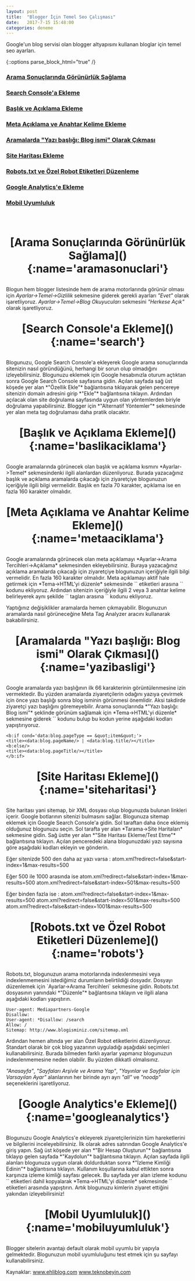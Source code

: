 ```yaml
---
layout: post
title:  "Blogger İçin Temel Seo Çalışması"
date:   2017-7-15 15:48:00
categories: deneme
---
```


Google'un blog servisi olan blogger altyapısını kullanan bloglar için temel seo ayarları.

{::options parse_block_html="true" /}


### [Arama Sonuçlarında Görünürlük Sağlama](#aramasonuclari)
### [Search Console'a Ekleme](#search)
### [Başlık ve Açıklama Ekleme](#baslikaciklama)
### [Meta Açıklama ve Anahtar Kelime Ekleme](#metaaciklama)
### [Aramalarda "Yazı başlığı: Blog ismi" Olarak Çıkması](#yazibasligi)
### [Site Haritası Ekleme](#siteharitasi)
### [Robots.txt ve Özel Robot Etiketleri Düzenleme](#robots)
### [Google Analytics'e Ekleme](#googleanalytics)
### [Mobil Uyumluluk](#mobiluyumluluk)

<br>
<br>

<p align="center" style="font-size:30px;  font-weight:bold;"> 
[Arama Sonuçlarında Görünürlük Sağlama](){:name='aramasonuclari'}
</p>

Blogun hem blogger listesinde hem de arama motorlarında görünür olması için 
*Ayarlar->Temel->Gizlilik* sekmesine giderek gerekli ayarları *"Evet"* olarak işaretliyoruz. 
*Ayarlar->Temel->Blog Okuyucuları* sekmesini *"Herkese Açık"* olarak işaretliyoruz.


<p align="center" style="font-size:30px;  font-weight:bold;">
[Search Console'a Ekleme](){:name='search'}
</p>
Blogunuzu, Google Search Console'a ekleyerek Google arama sonuçlarında sitenizin nasıl göründüğünü, herhangi bir sorun olup olmadığını izleyebilirsiniz. Blogunuzu eklemek için Google hesabınızla oturum açtıktan sonra Google Search Console sayfasına gidin. Açılan sayfada sağ üst köşede yer alan *"Özellik Ekle"* bağlantısına tıklayarak gelen pencereye sitenizin domain adresini girip *"Ekle"* bağlantısına tıklayın. Ardından açılacak olan site doğrulama sayfasında uygun olan yöntemlerden biriyle doğrulama yapabilirsiniz. Blogger için *"Alternatif Yöntemler"* sekmesinde yer alan meta tag doğrulaması daha pratik olacaktır.


<p align="center" style="font-size:30px;  font-weight:bold;">
[Başlık ve Açıklama Ekleme](){:name='baslikaciklama'}
</p>
Google aramalarında görünecek olan başlık ve açıklama kısmını *Ayarlar->Temel* sekmesindenki ilgili alanlardan düzenliyoruz. Burada yazacağınız başlık ve açıklama aramalarda çıkacağı için ziyaretçiye blogunuzun içeriğiyle ilgili bilgi vermelidir. Başlık en fazla 70 karakter, açıklama ise en fazla 160 karakter olmalıdır. 


<p align="center" style="font-size:30px;  font-weight:bold;">
[Meta Açıklama ve Anahtar Kelime Ekleme](){:name='metaaciklama'}
</p>
Google aramalarında görünecek olan meta açıklamayı *Ayarlar->Arama Tercihleri->Açıklama* sekmesinden ekleyebilirsiniz. Buraya yazacağınız açıklama aramalarda çıkacağı için ziyaretçiye blogunuzun içeriğiyle ilgili bilgi vermelidir. En fazla 160 karakter olmalıdır. Meta açıklamayı aktif hale getirmek için *Tema->HTML'yi düzenle* sekmesinde `<head></head>` etiketleri arasına `<b:include data='blog' name='all-head-content'/>` kodunu ekliyoruz. Ardından sitenizin içeriğiyle ilgili 2 veya 3 anahtar kelime belirleyerek aynı şekilde `<head></head>` tagları arasına 
`<meta content='anahtar kelime1, anahtar kelime2, anahtar kelime3' name='keywords'/>` kodunu ekliyoruz. 

Yaptığınız değişiklikler aramalarda hemen çıkmayabilir. Blogunuzun aramalarda nasıl görüneceğine Meta Tag Analyzer aracını kullanarak bakabilirsiniz.


<p align="center" style="font-size:30px;  font-weight:bold;">
[Aramalarda "Yazı başlığı: Blog ismi" Olarak Çıkması](){:name='yazibasligi'}
</p>
Google aramalarda yazı başlığının ilk 66 karakterinin görüntülenmesine izin vermektedir. Bu yüzden aramalarda ziyaretçilerin odağını yazıya çevirmek için önce yazı başlığı sonra blog isminin görünmesi önemlidir. Aksi takdirde ziyaretçi yazı başlığını göremeyebilir. Arama sonuçlarında *"Yazı başlığı: Blog ismi"* şeklinde görünüm sağlamak için *Tema->HTML'yi düzenle* sekmesine giderek `<title>...</title>` kodunu bulup bu kodun yerine aşağıdaki kodları yapıştırıyoruz.

```
<b:if cond='data:blog.pageType == &quot;item&quot;'> 
<title><data:blog.pageName/> | <data:blog.title/></title> 
<b:else/> 
<title><data:blog.pageTitle/></title> 
</b:if> 
```


<p align="center" style="font-size:30px;  font-weight:bold;">
[Site Haritası Ekleme](){:name='siteharitasi'}
</p>
Site haritası yani sitemap, bir XML dosyası olup blogunuzda bulunan linkleri içerir. Google botlarının sitenizi bulmasını sağlar. Blogunuza sitemap eklemek için Google Search Console'a gidin. Sol taraftan daha önce eklemiş olduğunuz blogunuzu seçin. Sol tarafta yer alan *Tarama->Site Haritaları* sekmesine gidin. Sağ üstte yer alan *"Site Haritası Ekleme/Test Etme"* bağlantısına tıklayın. Açılan penceredeki alana blogunuzdaki yazı sayısına göre aşağıdaki kodları ekleyin ve gönderin.

Eğer sitenizde 500 den daha az yazı varsa :
atom.xml?redirect=false&start-index=1&max-results=500

Eğer 500 ile 1000 arasında ise 
atom.xml?redirect=false&start-index=1&max-results=500 
atom.xml?redirect=false&start-index=501&max-results=500

Eğer binden fazla ise : 
atom.xml?redirect=false&start-index=1&max-results=500 
atom.xml?redirect=false&start-index=501&max-results=500 
atom.xml?redirect=false&start-index=1001&max-results=500


<p align="center" style="font-size:30px;  font-weight:bold;">
[Robots.txt ve Özel Robot Etiketleri Düzenleme](){:name='robots'}
</p>
Robots.txt, blogunuzun arama motorlarında indexlenmesini veya indexlenmemesini istediğimiz durumların belirtildiği dosyadır. Dosyayı düzenlemek için `Ayarlar->Arama Tercihleri` sekmesine gidin. Robots.txt dosyasının yanındaki *"Düzenle"* bağlantısına tıklayın ve ilgili alana aşağıdaki kodları yapıştırın.

```
User-agent: Mediapartners-Google
Disallow:
User-agent: *Disallow: /search
Allow: /
Sitemap: http://www.blogisminiz.com/sitemap.xml
```

Ardından hemen altında yer alan Özel Robot etiketlerini düzenliyoruz. Standart olarak bir çok blog yazarının uyguladığı aşağıdaki seçimleri kullanabilirsiniz. Burada bilmeden farklı ayarlar yapmanız blogunuzun indexlenmemesine neden olabilir. Bu yüzden dikkatli olmalısınız.

*"Anasayfa"*, *"Sayfaları Arşivle ve Arama Yap"*, *"Yayınlar ve Sayfalar için Varsayılan Ayar"* alanlarının her birinde ayrı ayrı *"all"* ve *"noodp"* seçeneklerini işaretliyoruz.


<p align="center" style="font-size:30px;  font-weight:bold;">
[Google Analytics'e Ekleme](){:name='googleanalytics'}
</p>
Blogunuzu Google Analytics'e ekleyerek ziyaretçilerinizin tüm hareketlerini ve bilgilerini inceleyebilirsiniz. İlk olarak adres satırından Google Analytics'e giriş yapın. Sağ üst köşede yer alan *"Bir Hesap Oluşturun"* bağlantısına tıklayıp gelen sayfada *"Kaydolun"* bağlantısına tıklayın. Açılan sayfada ilgili alanları blogunuza uygun olarak doldurduktan sonra *"İzleme Kimliği Edinin"* bağlantısına tıklayın. Kullanım koşullarına kabul ettikten sonra karşınıza izleme kimliği sayfası gelecek. Bu sayfada yer alan izleme kodunu `<script></script>` etiketleri dahil kopyalarak *Tema->HTML'yi düzenle* sekmesinde `<head></head>` etiketleri arasında yapıştırın. Artık blogunuzu kimlerin ziyaret ettiğini yakından izleyebilirsiniz!


<p align="center" style="font-size:30px;  font-weight:bold;">
[Mobil Uyumluluk](){:name='mobiluyumluluk'}
</p>
Blogger sitelerin avantajı default olarak mobil uyumlu bir yapıyla gelmektedir. Blogunuzun mobil uyumluluğunu test etmek için şu sayfayı kullanabilirsiniz.




Kaynaklar:
www.ehliblog.com
www.teknobeyin.com



